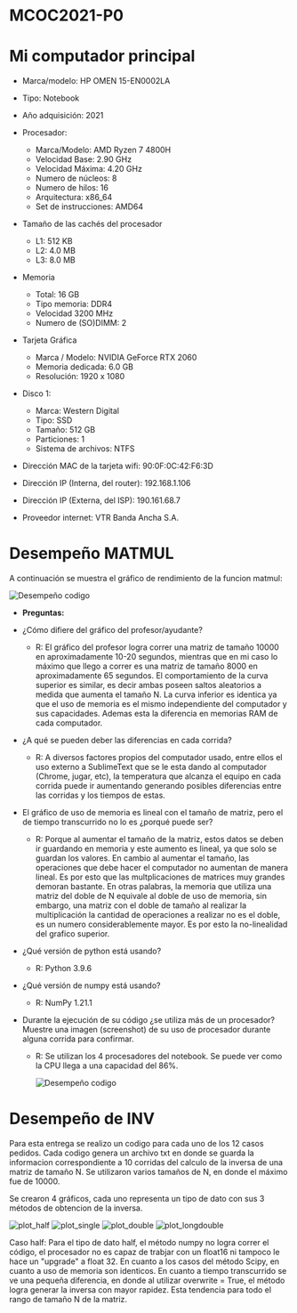 # MCOC2021-P0

# Mi computador principal 

* Marca/modelo: HP OMEN 15-EN0002LA
* Tipo: Notebook
* Año adquisición: 2021
* Procesador:
  * Marca/Modelo: AMD Ryzen 7 4800H
  * Velocidad Base: 2.90 GHz
  * Velocidad Máxima: 4.20 GHz
  * Numero de núcleos: 8 
  * Numero de hilos: 16
  * Arquitectura: x86_64
  * Set de instrucciones: AMD64
* Tamaño de las cachés del procesador
  * L1: 512 KB
  * L2: 4.0 MB
  * L3: 8.0 MB
* Memoria 
  * Total: 16 GB
  * Tipo memoria: DDR4
  * Velocidad 3200 MHz
  * Numero de (SO)DIMM: 2
* Tarjeta Gráfica
  * Marca / Modelo: NVIDIA GeForce RTX 2060 
  * Memoria dedicada: 6.0 GB
  * Resolución: 1920 x 1080
* Disco 1: 
  * Marca: Western Digital
  * Tipo: SSD
  * Tamaño: 512 GB
  * Particiones: 1
  * Sistema de archivos: NTFS
  
* Dirección MAC de la tarjeta wifi: 90:0F:0C:42:F6:3D
* Dirección IP (Interna, del router): 192.168.1.106
* Dirección IP (Externa, del ISP): 190.161.68.7
* Proveedor internet: VTR Banda Ancha S.A.

# Desempeño MATMUL

A continuación se muestra el gráfico de rendimiento de la funcion matmul:

   ![Desempeño codigo](https://github.com/VicenteOtaegui/MCOC2021-P0/blob/main/plot.png)
* **Preguntas:**
* ¿Cómo difiere del gráfico del profesor/ayudante?
  * R: El gráfico del profesor logra correr una matriz de tamaño 10000 en aproximadamente 10-20 segundos, mientras que en mi caso lo máximo que llego a correr es una matriz de tamaño 8000 en aproximadamente 65 segundos. El comportamiento de la curva superior es similar, es decir ambas poseen saltos aleatorios a medida que aumenta el tamaño N. La curva inferior es identica ya que el uso de memoria es el mismo independiente del computador y sus capacidades. Ademas esta la diferencia en memorias RAM de cada computador.

* ¿A qué se pueden deber las diferencias en cada corrida?
  * R: A diversos factores propios del computador usado, entre ellos el uso externo a SublimeText que se le esta dando al computador (Chrome, jugar, etc), la temperatura que alcanza el equipo en cada corrida puede ir aumentando generando posibles diferencias entre las corridas y los tiempos de estas. 

* El gráfico de uso de memoria es lineal con el tamaño de matriz, pero el de tiempo transcurrido no lo es ¿porqué puede ser?
  * R: Porque al aumentar el tamaño de la matriz, estos datos se deben ir guardando en memoria y este aumento es lineal, ya que solo se guardan los valores. En cambio al aumentar el tamaño, las operaciones que debe hacer el computador no aumentan de manera lineal. Es por esto que las multplicaciones de matrices muy grandes demoran bastante. En otras palabras, la memoria que utiliza una matriz del doble de N equivale al doble de uso de memoria, sin embargo, una matriz con el doble de tamaño al realizar la multiplicación la cantidad de operaciones a realizar no es el doble, es un numero considerablemente mayor. Es por esto la no-linealidad del grafico superior.

* ¿Qué versión de python está usando?
  * R: Python 3.9.6

* ¿Qué versión de numpy está usando?
  * R: NumPy 1.21.1

* Durante la ejecución de su código ¿se utiliza más de un procesador? Muestre una imagen (screenshot) de su uso de procesador durante alguna corrida para confirmar.
  * R: Se utilizan los 4 procesadores del notebook. Se puede ver como la CPU llega a una capacidad del 86%.
  
    ![Desempeño codigo](https://github.com/VicenteOtaegui/MCOC2021-P0/blob/main/Screenshot%20CPU.PNG)

# Desempeño de INV

Para esta entrega se realizo un codigo para cada uno de los 12 casos pedidos. Cada codigo genera un archivo txt en donde se guarda la informacion correspondiente a 10 corridas del calculo de la inversa de una matriz de tamaño N. Se utilizaron varios tamaños de N, en donde el máximo fue de 10000.

Se crearon 4 gráficos, cada uno representa un tipo de dato con sus 3 métodos de obtencion de la inversa. 


![plot_half](https://github.com/VicenteOtaegui/MCOC2021-P0/blob/main/plot_half.png)
![plot_single](https://github.com/VicenteOtaegui/MCOC2021-P0/blob/main/plot_single.png)
![plot_double](https://github.com/VicenteOtaegui/MCOC2021-P0/blob/main/plot_double.png)
![plot_longdouble](https://github.com/VicenteOtaegui/MCOC2021-P0/blob/main/plot_longdouble.png)

Caso half: Para el tipo de dato half, el método numpy no logra correr el código, el procesador no es capaz de trabjar con un float16 ni tampoco le hace un "upgrade" a float 32. En cuanto a los casos del método Scipy, en cuanto a uso de memoria son identicos. En cuanto a tiempo transcurrido se ve una pequeña diferencia, en donde al utilizar overwrite = True, el método logra generar la inversa con mayor rapidez. Esta tendencia para todo el rango de tamaño N de la matriz. 
